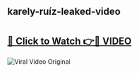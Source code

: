 ## karely-ruíz-leaked-video 

# <h2><a href="http://freeplayer.one?title=karely-ruíz-leaked-video&ref=21J">🔗 Click to Watch 👉🔴 VIDEO</a></h2>

<a href="http://freeplayer.one?title=karely-ruíz-leaked-video&ref=21J" rel="nofollow" data-target="animated-image.originalLink"><img src="https://i.ibb.co.com/xMMVF88/686577567.gif" alt="Viral Video Original" style="max-width: 100%; display: inline-block;" data-target="animated-image.originalImage"></a>

